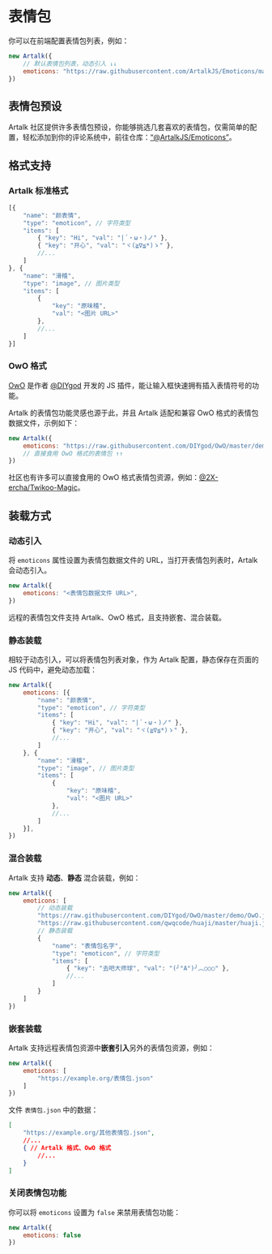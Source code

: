 # 表情包

你可以在前端配置表情包列表，例如：

```js
new Artalk({
    // 默认表情包列表，动态引入 ↓↓
    emoticons: "https://raw.githubusercontent.com/ArtalkJS/Emoticons/master/grps/default.json",
})
```

## 表情包预设

Artalk 社区提供许多表情包预设，你能够挑选几套喜欢的表情包，仅需简单的配置，轻松添加到你的评论系统中，前往仓库：[“@ArtalkJS/Emoticons”](https://github.com/ArtalkJS/Emoticons)。

## 格式支持

### Artalk 标准格式

```js
[{
    "name": "颜表情",
    "type": "emoticon", // 字符类型
    "items": [
        { "key": "Hi", "val": "|´・ω・)ノ" },
        { "key": "开心", "val": "ヾ(≧∇≦*)ゝ" },
        //...
    ]
}, {
    "name": "滑稽",
    "type": "image", // 图片类型
    "items": [
        {
            "key": "原味稽",
            "val": "<图片 URL>"
        },
        //...
    ]
}]
```


### OwO 格式

[OwO](https://github.com/DIYgod/OwO) 是作者 [@DIYgod](https://github.com/DIYgod) 开发的 JS 插件，能让输入框快速拥有插入表情符号的功能。

Artalk 的表情包功能灵感也源于此，并且 Artalk 适配和兼容 OwO 格式的表情包数据文件，示例如下：

```js
new Artalk({
    emoticons: "https://raw.githubusercontent.com/DIYgod/OwO/master/demo/OwO.json",
    // 直接食用 OwO 格式的表情包 ↑↑
})
```

社区也有许多可以直接食用的 OwO 格式表情包资源，例如：[@2X-ercha/Twikoo-Magic](https://github.com/2X-ercha/Twikoo-Magic)。

## 装载方式

### 动态引入

将 `emoticons` 属性设置为表情包数据文件的 URL，当打开表情包列表时，Artalk 会动态引入。

```js
new Artalk({
    emoticons: "<表情包数据文件 URL>",
})
```

远程的表情包文件支持 Artalk、OwO 格式，且支持嵌套、混合装载。

### 静态装载

相较于动态引入，可以将表情包列表对象，作为 Artalk 配置，静态保存在页面的 JS 代码中，避免动态加载：

```js
new Artalk({
    emoticons: [{
        "name": "颜表情",
        "type": "emoticon", // 字符类型
        "items": [
            { "key": "Hi", "val": "|´・ω・)ノ" },
            { "key": "开心", "val": "ヾ(≧∇≦*)ゝ" },
            //...
        ]
    }, {
        "name": "滑稽",
        "type": "image", // 图片类型
        "items": [
            {
                "key": "原味稽",
                "val": "<图片 URL>"
            },
            //...
        ]
    }],
})
```

### 混合装载

Artalk 支持 **动态**、**静态** 混合装载，例如：

```js
new Artalk({
    emoticons: [
        // 动态装载
        "https://raw.githubusercontent.com/DIYgod/OwO/master/demo/OwO.json", // OwO 格式表情包
        "https://raw.githubusercontent.com/qwqcode/huaji/master/huaji.json",
        // 静态装载
        {
            "name": "表情包名字",
            "type": "emoticon", // 字符类型
            "items": [
                { "key": "去吧大师球", "val": "(╯°A°)╯︵○○○" },
                //...
            ]
        }
    ]
})
```

### 嵌套装载

Artalk 支持远程表情包资源中**嵌套引入**另外的表情包资源，例如：

```js
new Artalk({
    emoticons: [
        "https://example.org/表情包.json"
    ]
})
```

文件 `表情包.json` 中的数据：

```json
[
    "https://example.org/其他表情包.json",
    //...
    { // Artalk 格式、OwO 格式
        //...
    }
]
```

### 关闭表情包功能

你可以将 `emoticons` 设置为 `false` 来禁用表情包功能：

```js
new Artalk({
    emoticons: false
})
```
